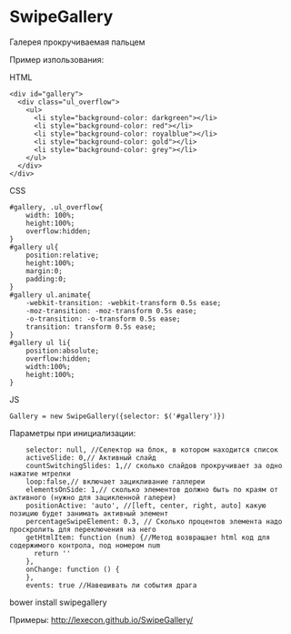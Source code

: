 SwipeGallery
============

Галерея прокручиваемая пальцем

Пример изпользования:

HTML

    <div id="gallery">
      <div class="ul_overflow">
        <ul>
          <li style="background-color: darkgreen"></li>
          <li style="background-color: red"></li>
          <li style="background-color: royalblue"></li>
          <li style="background-color: gold"></li>
          <li style="background-color: grey"></li>
        </ul>
      </div>
    </div>
    
CSS
    
    #gallery, .ul_overflow{
        width: 100%;
        height:100%;
        overflow:hidden;
    }
    #gallery ul{
        position:relative;
        height:100%;
        margin:0;
        padding:0;
    }
    #gallery ul.animate{
        -webkit-transition: -webkit-transform 0.5s ease;
        -moz-transition: -moz-transform 0.5s ease;
        -o-transition: -o-transform 0.5s ease;
        transition: transform 0.5s ease;
    }
    #gallery ul li{
        position:absolute;
        overflow:hidden;
        width:100%;
        height:100%;
    }
    
JS

    Gallery = new SwipeGallery({selector: $('#gallery')})
    
    
Параметры при инициализации:

        selector: null, //Селектор на блок, в котором находится список
        activeSlide: 0,// Активный слайд
        countSwitchingSlides: 1,// сколько слайдов прокручивает за одно нажатие мтрелки
        loop:false,// включает зацикливание галлереи
        elementsOnSide: 1,// сколько элементов должно быть по краям от активного (нужно для зацикленной галереи)
        positionActive: 'auto', //[left, center, right, auto] какую позицию будет занимать активный элемент
        percentageSwipeElement: 0.3, // Сколько процентов элемента надо проскролить для переключения на него
        getHtmlItem: function (num) {//Метод возвращает html код для содержимого контрола, под номером num
          return ''
        },
        onChange: function () {
        },
        events: true //Навешивать ли события драга


bower install swipegallery




Примеры: http://lexecon.github.io/SwipeGallery/


